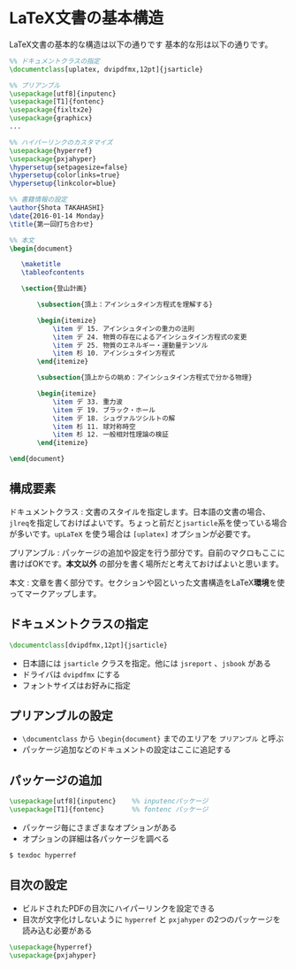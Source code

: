 # LaTeX文書の基本構造

LaTeX文書の基本的な構造は以下の通りです
基本的な形は以下の通りです。

```latex
%% ドキュメントクラスの指定
\documentclass[uplatex, dvipdfmx,12pt]{jsarticle}

%% プリアンブル
\usepackage[utf8]{inputenc}
\usepackage[T1]{fontenc}
\usepackage{fixltx2e}
\usepackage{graphicx}
...

%% ハイパーリンクのカスタマイズ
\usepackage{hyperref}
\usepackage{pxjahyper}
\hypersetup{setpagesize=false}
\hypersetup{colorlinks=true}
\hypersetup{linkcolor=blue}

%% 書籍情報の設定
\author{Shota TAKAHASHI}
\date{2016-01-14 Monday}
\title{第一回打ち合わせ}

%% 本文
\begin{document}

   \maketitle
   \tableofcontents

   \section{登山計画}

       \subsection{頂上：アインシュタイン方程式を理解する}

       \begin{itemize}
           \item デ 15. アインシュタインの重力の法則
           \item デ 24. 物質の存在によるアインシュタイン方程式の変更
           \item デ 25. 物質のエネルギー・運動量テンソル
           \item 杉 10. アインシュタイン方程式
       \end{itemize}

       \subsection{頂上からの眺め：アインシュタイン方程式で分かる物理}

       \begin{itemize}
           \item デ 33. 重力波
           \item デ 19. ブラック・ホール
           \item デ 18. シュヴァルツシルトの解
           \item 杉 11. 球対称時空
           \item 杉 12. 一般相対性理論の検証
       \end{itemize}

\end{document}
```

## 構成要素

ドキュメントクラス
: 文書のスタイルを指定します。日本語の文書の場合、``jlreq``を指定しておけばよいです。ちょっと前だと``jsarticle``系を使っている場合が多いです。``upLaTeX`` を使う場合は ``[uplatex]`` オプションが必要です。

プリアンブル
: パッケージの追加や設定を行う部分です。自前のマクロもここに書けばOKです。**本文以外** の部分を書く場所だと考えておけばよいと思います。

本文
: 文章を書く部分です。セクションや図といった文書構造をLaTeX**環境**を使ってマークアップします。


## ドキュメントクラスの指定

```latex
\documentclass[dvipdfmx,12pt]{jsarticle}
```

- 日本語には ``jsarticle`` クラスを指定。他には ``jsreport`` 、``jsbook`` がある
- ドライバは ``dvipdfmx`` にする
- フォントサイズはお好みに指定

## プリアンブルの設定

- ``\documentclass`` から ``\begin{document}`` までのエリアを ``プリアンブル`` と呼ぶ
- パッケージ追加などのドキュメントの設定はここに追記する

## パッケージの追加

```latex
\usepackage[utf8]{inputenc}    %% inputencパッケージ
\usepackage[T1]{fontenc}       %% fontenc パッケージ
```

- パッケージ毎にさまざまなオプションがある
- オプションの詳細は各パッケージを調べる

```bash
$ texdoc hyperref
```

## 目次の設定

- ビルドされたPDFの目次にハイパーリンクを設定できる
- 目次が文字化けしないように ``hyperref`` と ``pxjahyper`` の2つのパッケージを読み込む必要がある


```latex
\usepackage{hyperref}
\usepackage{pxjahyper}
```
